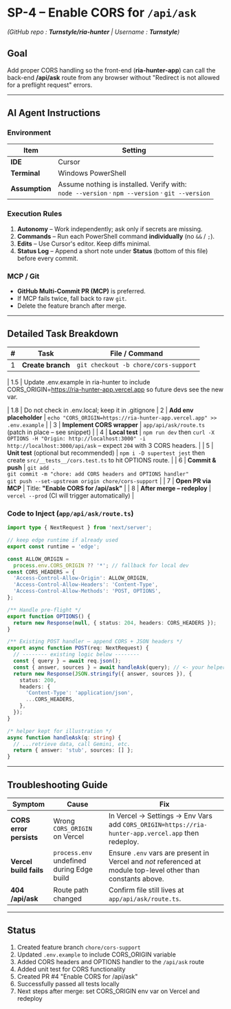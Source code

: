<!-- 04_cors_support.md -->
# SP-4 – Enable CORS for `/api/ask`

*(GitHub repo : **Turnstyle/ria-hunter** | Username : **Turnstyle**)*  

## Goal  
Add proper CORS handling so the front-end (**ria-hunter-app**) can call the back-end **/api/ask** route from any browser without "Redirect is not allowed for a preflight request" errors.

---

## AI Agent Instructions  

### Environment  
| Item | Setting |
|------|---------|
| **IDE** | Cursor |
| **Terminal** | Windows PowerShell |
| **Assumption** | Assume nothing is installed. Verify with:<br>`node --version` · `npm --version` · `git --version` |

### Execution Rules  
1. **Autonomy** – Work independently; ask only if secrets are missing.  
2. **Commands** – Run each PowerShell command **individually** (no `&&` / `;`).  
3. **Edits** – Use Cursor's editor. Keep diffs minimal.  
4. **Status Log** – Append a short note under **Status** (bottom of this file) before every commit.  

### MCP / Git  
- **GitHub Multi-Commit PR (MCP)** is preferred.  
- If MCP fails twice, fall back to raw `git`.  
- Delete the feature branch after merge.

---

## Detailed Task Breakdown  



| # | Task | File / Command |
|---|------|----------------|
| 1 | **Create branch** | `git checkout -b chore/cors-support` |

| 1.5 | Update .env.example in ria-hunter to include CORS_ORIGIN=https://ria-hunter-app.vercel.app  so future devs see the new var.

| 1.8 | Do not check in .env.local; keep it in .gitignore
| 2 | **Add env placeholder** | `echo "CORS_ORIGIN=https://ria-hunter-app.vercel.app" >> .env.example` |
| 3 | **Implement CORS wrapper** | `app/api/ask/route.ts` (patch in place – see snippet) |
| 4 | **Local test** | `npm run dev` then `curl -X OPTIONS -H "Origin: http://localhost:3000" -i http://localhost:3000/api/ask` – expect `204` with 3 CORS headers. |
| 5 | **Unit test** (optional but recommended) | `npm i -D supertest jest` then create `src/__tests__/cors.test.ts` to hit OPTIONS route. |
| 6 | **Commit & push** | `git add .`<br>`git commit -m "chore: add CORS headers and OPTIONS handler"`<br>`git push --set-upstream origin chore/cors-support` |
| 7 | **Open PR via MCP** | Title: **"Enable CORS for /api/ask"** |
| 8 | **After merge – redeploy** | `vercel --prod` (CI will trigger automatically) |

### Code to Inject (`app/api/ask/route.ts`)
```ts
import type { NextRequest } from 'next/server';

// keep edge runtime if already used
export const runtime = 'edge';

const ALLOW_ORIGIN =
  process.env.CORS_ORIGIN ?? '*'; // fallback for local dev
const CORS_HEADERS = {
  'Access-Control-Allow-Origin': ALLOW_ORIGIN,
  'Access-Control-Allow-Headers': 'Content-Type',
  'Access-Control-Allow-Methods': 'POST, OPTIONS',
};

/** Handle pre-flight */
export function OPTIONS() {
  return new Response(null, { status: 204, headers: CORS_HEADERS });
}

/** Existing POST handler – append CORS + JSON headers */
export async function POST(req: NextRequest) {
  // -------- existing logic below --------
  const { query } = await req.json();
  const { answer, sources } = await handleAsk(query); // <- your helper
  return new Response(JSON.stringify({ answer, sources }), {
    status: 200,
    headers: {
      'Content-Type': 'application/json',
      ...CORS_HEADERS,
    },
  });
}

/* helper kept for illustration */
async function handleAsk(q: string) {
  // ...retrieve data, call Gemini, etc.
  return { answer: 'stub', sources: [] };
}
```

---

## Troubleshooting Guide

| Symptom                 | Cause                                     | Fix                                                                                                           |
| ----------------------- | ----------------------------------------- | ------------------------------------------------------------------------------------------------------------- |
| **CORS error persists** | Wrong `CORS_ORIGIN` on Vercel             | In Vercel → Settings → Env Vars add `CORS_ORIGIN=https://ria-hunter-app.vercel.app` then redeploy.            |
| **Vercel build fails**  | `process.env` undefined during Edge build | Ensure `.env` vars are present in Vercel and *not* referenced at module top-level other than constants above. |
| **404 /api/ask**        | Route path changed                        | Confirm file still lives at `app/api/ask/route.ts`.                                                           |

---

## Status

1. Created feature branch `chore/cors-support`
2. Updated `.env.example` to include CORS_ORIGIN variable
3. Added CORS headers and OPTIONS handler to the `/api/ask` route 
4. Added unit test for CORS functionality
5. Created PR #4 "Enable CORS for /api/ask"
6. Successfully passed all tests locally
7. Next steps after merge: set CORS_ORIGIN env var on Vercel and redeploy